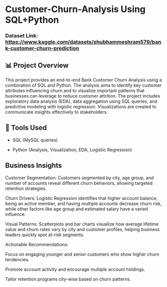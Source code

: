 # Customer-Churn-Analysis Using SQL+Python

### Dataset Link: https://www.kaggle.com/datasets/shubhammeshram579/bank-customer-churn-prediction

## 📊 Project Overview

This project provides an end-to-end Bank Customer Churn Analysis using a combination of SQL and Python. The analysis aims to identify key customer attributes influencing churn and to visualize important patterns that businesses can leverage to reduce customer attrition. The project includes exploratory data analysis (EDA), data aggregation using SQL queries, and predictive modeling with logistic regression. Visualizations are created to communicate insights effectively to stakeholders.

## 📁 Tools Used

- SQL (MySQL queries)

- Python (Analysis, Visualization, EDA, Logistic Regression)

 ## Business Insights
Customer Segmentation: Customers segmented by city, age group, and number of accounts reveal different churn behaviors, allowing targeted retention strategies.

Churn Drivers: Logistic Regression identifies that higher account balance, being an active member, and having multiple accounts decrease churn risk, while other factors like age group and estimated salary have a varied influence.

Visual Patterns: Scatterplots and bar charts visualize how average lifetime value and churn rates vary by city and customer profiles, helping business leaders quickly spot at-risk segments.

Actionable Recommendations:

Focus on engaging younger and senior customers who show higher churn tendencies.

Promote account activity and encourage multiple account holdings.

Tailor retention programs city-wise based on churn patterns.
